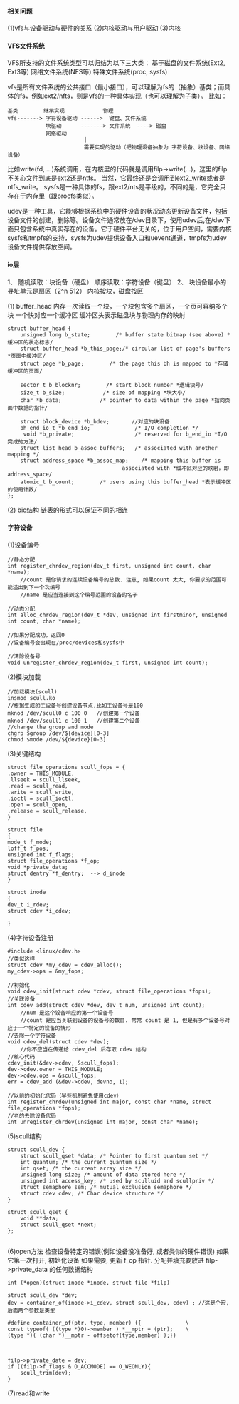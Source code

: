 #### 相关问题
(1)vfs与设备驱动与硬件的关系
(2)内核驱动与用户驱动
(3)内核



#### VFS文件系统
VFS所支持的文件系统类型可以归结为以下三大类：
    基于磁盘的文件系统(Ext2, Ext3等)
    网络文件系统(NFS等)
    特殊文件系统(proc, sysfs)


vfs是所有文件系统的公共接口（最小接口），可以理解为fs的（抽象）基类；而具体的fs，例如ext2/nfts，则是vfs的一种具体实现（也可以理解为子类）。
比如：
```
基类        继承实现            物理
vfs-------> 字符设备驱动 ------>  键盘、文件系统
            块驱动      -------> 文件系统  ----> 磁盘
            网络驱动
                        |
                        需要实现的驱动（把物理设备抽象为 字符设备、块设备、网络设备）
```

比如write(fd, ...)系统调用，在内核里的代码就是调用filp->write(...)，这里的filp不关心文件到底是ext2还是ntfs。
当然，它最终还是会调用到ext2_write或者是ntfs_write。
sysfs是一种具体的fs，跟ext2/nts是平级的，不同的是，它完全只存在于内存里（跟procfs类似）。

udev是一种工具，它能够根据系统中的硬件设备的状况动态更新设备文件，包括设备文件的创建，删除等。设备文件通常放在/dev目录下，使用udev后,在/dev下面只包含系统中真实存在的设备。它于硬件平台无关的，位于用户空间，需要内核sysfs和tmpfs的支持，sysfs为udev提供设备入口和uevent通道，tmpfs为udev设备文件提供存放空间。


#### io层

1、
随机读取：块设备（硬盘）
顺序读取：字符设备（键盘）
2、
块设备最小的寻址单元是扇区（2^n 512）
内核按块，磁盘按区

(1) buffer_head
内存一次读取一个块，一个块包含多个扇区，一个页可容纳多个块
一个快对应一个缓冲区
缓冲区头表示磁盘块与物理内存的映射
```
struct buffer_head {
    unsigned long b_state;        /* buffer state bitmap (see above) *缓冲区的状态标志/
    struct buffer_head *b_this_page;/* circular list of page's buffers *页面中缓冲区/
    struct page *b_page;        /* the page this bh is mapped to *存储缓冲区的页面/

    sector_t b_blocknr;        /* start block number *逻辑块号/
    size_t b_size;            /* size of mapping *块大小/
    char *b_data;            /* pointer to data within the page *指向页面中数据的指针/

    struct block_device *b_bdev;       //对应的块设备
    bh_end_io_t *b_end_io;              /* I/O completion */
     void *b_private;                   /* reserved for b_end_io *I/O完成的方法/
    struct list_head b_assoc_buffers;   /* associated with another mapping */
    struct address_space *b_assoc_map;    /* mapping this buffer is
                                    associated with *缓冲区对应的映射，即address_space/
    atomic_t b_count;        /* users using this buffer_head *表示缓冲区的使用计数/
};
```

(2) bio结构
链表的形式可以保证不同的相连






#### 字符设备
(1)设备编号
```
//静态分配
int register_chrdev_region(dev_t first, unsigned int count, char *name);
    //count 是你请求的连续设备编号的总数. 注意, 如果count 太大, 你要求的范围可能溢出到下一个次编号
    //name 是应当连接到这个编号范围的设备的名子

//动态分配
int alloc_chrdev_region(dev_t *dev, unsigned int firstminor, unsigned int count, char *name);

//如果分配成功，返回0
//设备编号会出现在/proc/devices和sysfs中

//清除设备号
void unregister_chrdev_region(dev_t first, unsigned int count);

```

(2)模块加载
```
//加载模块(scull)
insmod scull.ko 
//根据生成的主设备号创建设备节点,比如主设备号是100
mknod /dev/scull0 c 100 0   //创建第一个设备
mknod /dev/scull1 c 100 1   //创建第二个设备
//change the group and mode
chgrp $group /dev/${device}[0-3]
chmod $mode /dev/${device}[0-3]

```

(3)关键结构
```
struct file_operations scull_fops = {
.owner = THIS_MODULE,
.llseek = scull_llseek,
.read = scull_read,
.write = scull_write,
.ioctl = scull_ioctl,
.open = scull_open,
.release = scull_release,
}

struct file 
{
mode_t f_mode;
loff_t f_pos;
unsigned int f_flags;
struct file_operations *f_op;
void *private_data;
struct dentry *f_dentry;  --> d_inode
}

struct inode
{
dev_t i_rdev;
struct cdev *i_cdev;

}

```

(4)字符设备注册
```
#include <linux/cdev.h>
//类似这样
struct cdev *my_cdev = cdev_alloc();
my_cdev->ops = &my_fops;

//初始化
void cdev_init(struct cdev *cdev, struct file_operations *fops);
//关联设备
int cdev_add(struct cdev *dev, dev_t num, unsigned int count);
    //num 是这个设备响应的第一个设备号
    //count 是应当关联到设备的设备号的数目. 常常 count 是 1, 但是有多个设备号对应于一个特定的设备的情形
//去除一个字符设备
void cdev_del(struct cdev *dev);
    //你不应当在传递给 cdev_del 后存取 cdev 结构
//核心代码
cdev_init(&dev->cdev, &scull_fops);
dev->cdev.owner = THIS_MODULE;
dev->cdev.ops = &scull_fops;
err = cdev_add (&dev->cdev, devno, 1);

//以前的初始化代码（早些机制避免使用cdev）
int register_chrdev(unsigned int major, const char *name, struct file_operations *fops);
//老的去除设备代码
int unregister_chrdev(unsigned int major, const char *name);

```

(5)scull结构
```
struct scull_dev {
    struct scull_qset *data; /* Pointer to first quantum set */
    int quantum; /* the current quantum size */
    int qset; /* the current array size */
    unsigned long size; /* amount of data stored here */
    unsigned int access_key; /* used by sculluid and scullpriv */
    struct semaphore sem; /* mutual exclusion semaphore */
    struct cdev cdev; /* Char device structure */
}

struct scull_qset {
    void **data;
    struct scull_qset *next;
};


```

(6)open方法
检查设备特定的错误(例如设备没准备好, 或者类似的硬件错误)
如果它第一次打开, 初始化设备
如果需要, 更新 f_op 指针.
分配并填充要放进 filp->private_data 的任何数据结构
```
int (*open)(struct inode *inode, struct file *filp)

struct scull_dev *dev;
dev = container_of(inode->i_cdev, struct scull_dev, cdev) ; //这是个宏, 后面两个参数是类型 

#define container_of(ptr, type, member) ({              \         
const typeof( ((type *)0)->member ) *__mptr = (ptr);    \         
(type *)( (char *)__mptr - offsetof(type,member) );})



filp->private_date = dev;
if ((filp->f_flags & O_ACCMODE) == O_WEONLY){
    scull_trim(dev);
}

```

(7)read和write
```

```






